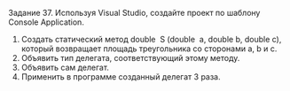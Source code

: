 Задание 37. Используя Visual Studio, создайте проект по шаблону Console Application.
1.	Создать статический метод double  S (double  a, double b, double c), который возвращает площадь треугольника со сторонами a, b и c.
2.	Объявить тип делегата, соответствующий этому методу.
3.	Объявить сам делегат.
4.	Применить в программе созданный делегат 3 раза.

